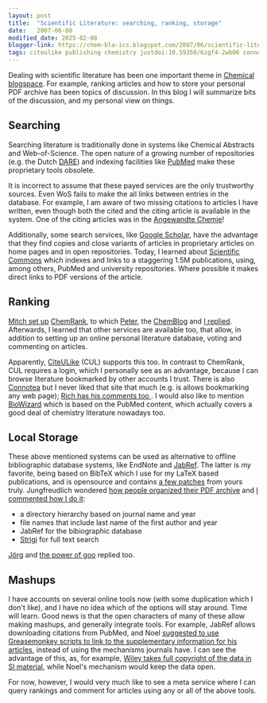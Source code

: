 ```yaml
---
layout: post
title:  "Scientific Literature: searching, ranking, storage"
date:   2007-06-08
modified_date: 2025-02-08
blogger-link: https://chem-bla-ics.blogspot.com/2007/06/scientific-literature-searching-ranking.html
tags: citeulike publishing chemistry justdoi:10.59350/6zgf4-2wb06 connotea
---
```


Dealing with scientific literature has been one important theme in [Chemical blogspace](http://wiki.cubic.uni-koeln.de/cb/).
For example, ranking articles and how to store your personal PDF archive has been topics of discussion. In this blog I will
summarize bits of the discussion, and my personal view on things.

## Searching

Searching literature is traditionally done in systems like Chemical Abstracts and Web-of-Science. The open nature of a
growing number of repositories (e.g. the Dutch [DARE](http://www.darenet.nl/en/page/language.view/search.page)) and
indexing facilities like [PubMed](http://www.ncbi.nlm.nih.gov/sites/entrez?db=pubmed) make these proprietary tools
obsolete.

It is incorrect to assume that these payed services are the only trustworthy sources. Even WoS fails to make the all
links between entries in the database. For example, I am aware of two missing citations to articles I have written,
even though both the cited and the citing article is available in the system. One of the citing articles was in the
[Angewandte Chemie](http://www3.interscience.wiley.com/cgi-bin/jhome/26737?CRETRY=1&SRETRY=0)!

Additionally, some search services, like [Google Scholar](http://scholar.google.com/), have the advantage that they
find copies and close variants of articles in proprietary articles on home pages and in open repositories. Today,
I learned about [Scientific Commons](http://en.scientificcommons.org/) which indexes and links to a staggering
1.5M publications, using, among others, PubMed and university repositories. Where possible it makes direct links
to PDF versions of the article.

## Ranking

[Mitch set up](http://www.chemicalforums.com/index.php?topic=17653.msg67580#msg67580) [ChemRank](http://chemrank.com/),
to which [Peter](http://wwmm.ch.cam.ac.uk/blogs/murrayrust/?p=342), the [ChemBlog](http://www.thechemblog.com/?p=552)
and [I replied](http://chem-bla-ics.blogspot.com/2007/05/chemrank-ranking-scientific-literature.html). Afterwards,
I learned that other services are available too, that allow, in addition to setting up an online personal literature
database, voting and commenting on articles.

Apparently, [CiteULike](http://www.citeulike.org/) (CUL) supports this too. In contrast to ChemRank, CUL requires
a login, which I personally see as an advantage, because I can browse literature bookmarked by other accounts I trust.
There is also [Connotea](http://www.connotea.org/) but I never liked that site that much (e.g. is allows bookmarking
any web page); [Rich has his comments too <i class="fa-solid fa-recycle fa-xs"></i>](https://doi.org/10.59350/6zgf4-2wb06).
I would also like to mention [BioWizard](http://www.biowizard.com/) which is based on the PubMed content, which actually
covers a good deal of chemistry literature nowadays too.

## Local Storage

These above mentioned systems can be used as alternative to offline bibliographic database systems, like EndNote and
[JabRef](http://jabref.sf.net/). The latter is my favorite, being based on BibTeX which I use for my LaTeX based
publications, and is opensource and contains [a few patches](http://www.ohloh.net/accounts/2934/contributions/557)
from yours truly. Jungfreudlich wondered [how people organized their PDF archive](http://www.jungfreudlich.de/2007/05/20/how-are-your-paper-files-organized/)
and [I commented how I do it](http://www.jungfreudlich.de/2007/05/20/how-are-your-paper-files-organized/#comment-3199):

* a directory hierarchy based on journal name and year
* file names that include last name of the first author and year
* JabRef for the bibiographic database
* [Strigi](http://strigi.sf.net/) for full text search

[Jörg](http://miningdrugs.blogspot.com/2007/05/literature-management.html) and
[the power of goo](http://www.thepowerofgoo.net/2007/05/20/organizing-pdfs-papers/) replied too.

## Mashups

I have accounts on several online tools now (with some duplication which I don't like), and I have no idea which of
the options will stay around. Time will learn. Good news is that the open characters of many of these allow making
mashups, and generally integrate tools. For example, JabRef allows downloading citations from PubMed, and Noel
[suggested to use Greasemonkey scripts to link to the supplementary information for his articles](http://baoilleach.blogspot.com/2007/05/supporting-information-available-as.html),
instead of using the mechanisms journals have. I can see the advantage of this, as, for example,
[Wiley takes full copyright of the data in SI material](http://wwmm.ch.cam.ac.uk/blogs/murrayrust/?p=306),
while Noel's mechanism would keep the data open.

For now, however, I would very much like to see a meta service where I can query rankings and comment for
articles using any or all of the above tools.
